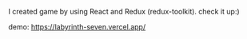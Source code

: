 I created game by using React and Redux (redux-toolkit). 
check it up:)

demo: https://labyrinth-seven.vercel.app/
